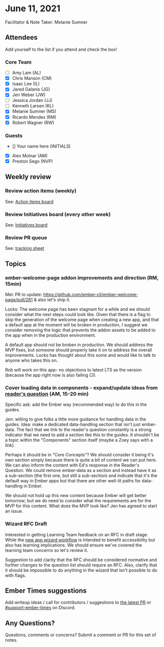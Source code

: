 # June 11, 2021

Facilitator & Note Taker: Melanie Sumner

## Attendees

Add yourself to the list if you attend and check the box!

### Core Team
- [ ] Amy Lam (AL)
- [x] Chris Manson (CM)
- [x] Isaac Lee (IL)
- [x] Jared Galanis (JG)
- [x] Jen Weber (JW)
- [ ] Jessica Jordan (JJ)
- [ ] Kenneth Larsen (KL)
- [x] Melanie Sumner (MS)
- [x] Ricardo Mendes (RM)
- [x] Robert Wagner (RW)

### Guests
- [] Your name here (INITIALS)
- [x] Alex Molnar (AM)
- [x] Preston Sego (NVP)

## Weekly review

### Review action items (weekly)
See: [Action items board](https://github.com/orgs/ember-learn/projects/47)

### Review Initiatives board (every other week)
See: [Initiatives board](https://github.com/orgs/ember-learn/projects/19)

### Review PR queue
See: [tracking sheet](https://docs.google.com/spreadsheets/d/1sPyN9z9wZMpTNwqCfa6R9QSPZkIW4iQd-H4gZC7ILLk/edit#gid=2035777454)

## Topics

### ember-welcome-page addon improvements and direction (RM, 15min)
Mel: PR to update: https://github.com/ember-cli/ember-welcome-page/pull/261 & also let's ship it. 

Locks: The welcome page has been stagnant for a while and we should consider what the next steps could look like.
Given that there is a flag to skip the generation of the welcome page when creating a new app,
and that a default app at the moment will be broken in production, I suggest we consider removing the logic that prevents the addon assets to be added to the app when in the production environment.

A default app should not be broken in production. We should address the MVP fixes, but someone should properly take it on to address the overall improvements. Locks has thought about this some and would like to talk to anyone who takes this on. 

Rob will work on this app- no objections to latest LTS as the version (because the app right now is also failing CI). 

### Cover loading data in components - expand/update ideas from [reader's question](https://discuss.emberjs.com/t/readers-questions-is-it-bad-to-load-data-in-components/14521) (AM, 15-20 min)

Specific ask: add the Ember way (recommended way) to do this in the guides. 

Jen: willing to give folks a little more guidance for handling data in the guides. Idea: make a dedicated data-handling section that isn't just ember-data. The fact that we link to the reader's question constantly is a strong indicator that we need to add a section like this to the guides. It shouldn't be a topic within the "Components" section itself (maybe a Zoey says with a link). 

Perhaps it should be in "Core Concepts"? We should consider it being it's own section simply because there is quite a bit of content we can put here. We can also inform the content with Ed's response in the Reader's Question. We could remove ember-data as a section and instead have it as a sub-section (the first one, but still a sub-section) and indicate that it's the default way in Ember apps but that there are other well-lit paths for data-handling in Ember.

We should not hold up this new content because Ember will get better tomorrow; but we do need to consider what the requirements are for the MVP for this content. What does the MVP look like? Jen has agreed to start an issue. 


### Wizard RFC Draft

Interested in getting Learning Team feedback on an RFC in draft stage. While the [new app wizard workflow](https://gist.github.com/MelSumner/df8f0bedd3725935089f8a74258d1346) is intended to benefit accessibility but also has learning implications. We should ensure we've covered the learning team concerns so let's review it. 

Suggestion to add clarity that the RFC should be considered normative and further changes to the question list should require an RFC. Also, clarify that it should be impossible to do anything in the wizard that isn't possible to do with flags. 

## Ember Times suggestions
Add writeup ideas / call for contributors / suggestions to [the latest PR](https://github.com/ember-learn/ember-blog/pulls?q=is%3Aopen+is%3Apr+label%3A%22%F0%9F%97%9E+embertimes%22%20or%20#support-ember-times) or [#support-ember-times](https://discordapp.com/channels/480462759797063690/485450546887786506) on Discord.

## Any Questions?
Questions, comments or concerns? Submit a comment or PR for this set of notes.
